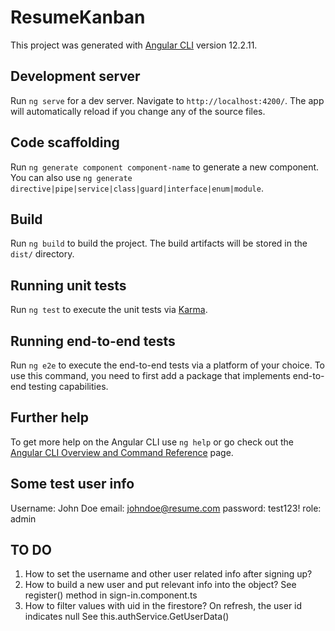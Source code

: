 # ResumeKanban

This project was generated with [Angular CLI](https://github.com/angular/angular-cli) version 12.2.11.

## Development server

Run `ng serve` for a dev server. Navigate to `http://localhost:4200/`. The app will automatically reload if you change any of the source files.

## Code scaffolding

Run `ng generate component component-name` to generate a new component. You can also use `ng generate directive|pipe|service|class|guard|interface|enum|module`.

## Build

Run `ng build` to build the project. The build artifacts will be stored in the `dist/` directory.

## Running unit tests

Run `ng test` to execute the unit tests via [Karma](https://karma-runner.github.io).

## Running end-to-end tests

Run `ng e2e` to execute the end-to-end tests via a platform of your choice. To use this command, you need to first add a package that implements end-to-end testing capabilities.

## Further help

To get more help on the Angular CLI use `ng help` or go check out the [Angular CLI Overview and Command Reference](https://angular.io/cli) page.

## Some test user info
Username: John Doe
email: johndoe@resume.com
password: test123!
role: admin

## TO DO ##
1. How to set the username and other user related info after signing up?
2. How to build a new user and put relevant info into the object? See register() method in sign-in.component.ts
3. How to filter values with uid in the firestore? On refresh, the user id indicates null 
See this.authService.GetUserData()